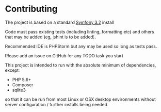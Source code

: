 Contributing
============

The project is based on a standard [Symfony 3.2](http://symfony.com/doc/3.2/index.html) install

Code must pass existing tests (including linting, formatting etc) and others that may be added (eg, jshint is to be added).

Recommended IDE is PHPStorm but any may be used so long as tests pass.

Please add an issue on GitHub for any TODO task you start.

This project is intended to run with the absolute minimum of dependencies, except:

 - PHP 5.6+
 - Composer
 - sqlite3

so that it can be run from most Linux or OSX desktop environments without server configuration / further installs being needed.
